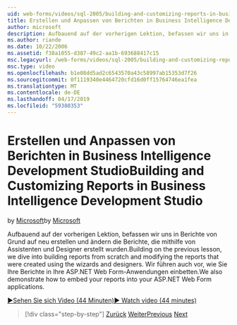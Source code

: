 ```yaml
---
uid: web-forms/videos/sql-2005/building-and-customizing-reports-in-business-intelligence-development-studio
title: Erstellen und Anpassen von Berichten in Business Intelligence Development Studio | Microsoft-Dokumentation
author: microsoft
description: Aufbauend auf der vorherigen Lektion, befassen wir uns in Berichte von Grund auf neu erstellen und ändern die Berichte, die mithilfe von Assistenten und Designer erstellt wurden. Wir ein...
ms.author: riande
ms.date: 10/22/2006
ms.assetid: f38a1055-d387-49c2-aa1b-693688417c15
msc.legacyurl: /web-forms/videos/sql-2005/building-and-customizing-reports-in-business-intelligence-development-studio
msc.type: video
ms.openlocfilehash: b1e08dd5ad2c6543570a43c58997ab15353d7f26
ms.sourcegitcommit: 0f1119340e4464720cfd16d0ff15764746ea1fea
ms.translationtype: MT
ms.contentlocale: de-DE
ms.lasthandoff: 04/17/2019
ms.locfileid: "59380353"
---
```

# <a name="building-and-customizing-reports-in-business-intelligence-development-studio"></a><span data-ttu-id="d489f-104">Erstellen und Anpassen von Berichten in Business Intelligence Development Studio</span><span class="sxs-lookup"><span data-stu-id="d489f-104">Building and Customizing Reports in Business Intelligence Development Studio</span></span>

<span data-ttu-id="d489f-105">by [Microsoft](https://github.com/microsoft)</span><span class="sxs-lookup"><span data-stu-id="d489f-105">by [Microsoft](https://github.com/microsoft)</span></span>

<span data-ttu-id="d489f-106">Aufbauend auf der vorherigen Lektion, befassen wir uns in Berichte von Grund auf neu erstellen und ändern die Berichte, die mithilfe von Assistenten und Designer erstellt wurden.</span><span class="sxs-lookup"><span data-stu-id="d489f-106">Building on the previous lesson, we dive into building reports from scratch and modifying the reports that were created using the wizards and designers.</span></span> <span data-ttu-id="d489f-107">Wir führen auch vor, wie Sie Ihre Berichte in Ihre ASP.NET Web Form-Anwendungen einbetten.</span><span class="sxs-lookup"><span data-stu-id="d489f-107">We also demonstrate how to embed your reports into your ASP.NET Web Form applications.</span></span>

[<span data-ttu-id="d489f-108">&#9654;Sehen Sie sich Video (44 Minuten)</span><span class="sxs-lookup"><span data-stu-id="d489f-108">&#9654; Watch video (44 minutes)</span></span>](https://channel9.msdn.com/Blogs/ASP-NET-Site-Videos/building-and-customizing-reports-in-business-intelligence-development-studio)

> [!div class="step-by-step"]
> <span data-ttu-id="d489f-109">[Zurück](getting-started-with-reporting-services.md)
> [Weiter](creating-and-using-stored-procedures.md)</span><span class="sxs-lookup"><span data-stu-id="d489f-109">[Previous](getting-started-with-reporting-services.md)
[Next](creating-and-using-stored-procedures.md)</span></span>
